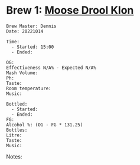 # Brew 1: [Moose Drool Klon](../brews/moose_drool_klon.md)
```
Brew Master: Dennis
Date: 20221014

Time:
  - Started: 15:00
  - Ended:

OG:
Effectiveness N/A% - Expected N/A%
Mash Volume:
Ph:
Taste:
Room temperature:
Music:
```

```
Bottled: 
  - Started:
  - Ended: 
FG: 
Alcohol %: (OG - FG * 131.25)
Bottles: 
Litre:
Taste: 
Music:
```

Notes:
